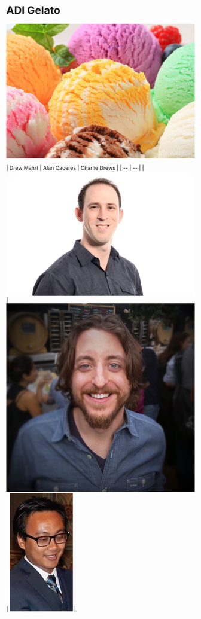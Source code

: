 
# ADI Gelato


![](gelato.jpg)

| Drew Mahrt | Alan Caceres | Charlie Drews |
| -- | -- |
|  ![](4-8-staff_-022.png) | ![](IMG_20151212_124741_edit.jpg)  | ![](alan.png) | 

